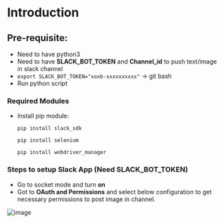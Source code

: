 # Introduction


## Pre-requisite:
- Need to have python3
- Need to have **SLACK_BOT_TOKEN** and **Channel_id** to push text/image in slack channel
- `export SLACK_BOT_TOKEN="xoxb-xxxxxxxxxx"` -> git bash
- Run python script


### Required Modules
- Install pip module:

	`pip install slack_sdk`
	
	`pip install selenium`
	
	`pip install webdriver_manager`



### Steps to setup Slack App (Need SLACK_BOT_TOKEN)
- Go to socket mode and turn **on** 
- Got to **OAuth and Permissions** and select below configuration to get necessary permissions to post image in channel.


![image](https://user-images.githubusercontent.com/10596429/154865755-e62de7cb-a1c7-40e2-8b4b-95ff1897d64b.png)


